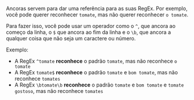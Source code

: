<p>
Ancoras servem para dar uma refer&ecirc;ncia para as suas RegEx. Por exemplo, voc&ecirc; pode querer reconhecer <code>tomate</code>,
mas n&atilde;o querer reconhecer <code>o tomate</code>.
</p><p>
Para fazer isso, voc&ecirc; pode usar um operador como o <code>^</code>, que ancora ao come&ccedil;o da linha, o <code>$</code> que 
ancora ao fim da linha e o <code>\b</code>, que ancora a qualquer coisa que n&atilde;o seja um caractere ou n&uacute;mero.
</p>
Exemplo:
<ul>
	<li>A RegEx <code>^tomate</code> <strong>reconhece</strong> o padr&atilde;o <code>tomate</code>, mas n&atilde;o reconhece <code>o tomate</code></li>
	<li>A RegEx <code>tomate$</code> <strong>reconhece</strong> o padr&atilde;o <code>tomate</code> e <code>bom tomate</code>, mas n&atilde;o reconhece <code>tomates</code></li>
	<li>A RegEx <code>\btomate\b</code> <strong>reconhece</strong> o padr&atilde;o <code>tomate</code> e <code>bom tomate</code> e <code>tomate gostoso</code>, mas n&atilde;o reconhece <code>tomates</code></li>
</ul>


